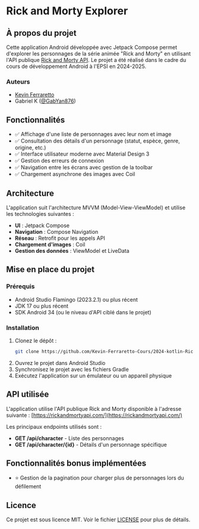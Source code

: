 # Rick and Morty Explorer

## À propos du projet

Cette application Android développée avec Jetpack Compose permet d'explorer les personnages de la série animée "Rick and Morty" en utilisant l'API publique [Rick and Morty API](https://rickandmortyapi.com/). Le projet a été réalisé dans le cadre du cours de développement Android à l'EPSI en 2024-2025.

### Auteurs
- [Kevin Ferraretto](https://kevin-ferraretto.fr/)
- Gabriel K ([@GabYan876](https://kevin-ferraretto.fr/))

## Fonctionnalités

- ✅ Affichage d'une liste de personnages avec leur nom et image
- ✅ Consultation des détails d'un personnage (statut, espèce, genre, origine, etc.)
- ✅ Interface utilisateur moderne avec Material Design 3
- ✅ Gestion des erreurs de connexion
- ✅ Navigation entre les écrans avec gestion de la toolbar
- ✅ Chargement asynchrone des images avec Coil

## Architecture

L'application suit l'architecture MVVM (Model-View-ViewModel) et utilise les technologies suivantes :

- **UI** : Jetpack Compose
- **Navigation** : Compose Navigation
- **Réseau** : Retrofit pour les appels API
- **Chargement d'images** : Coil
- **Gestion des données** : ViewModel et LiveData

## Mise en place du projet

### Prérequis
- Android Studio Flamingo (2023.2.1) ou plus récent
- JDK 17 ou plus récent
- SDK Android 34 (ou le niveau d'API ciblé dans le projet)

### Installation
1. Clonez le dépôt :
   ```bash
   git clone https://github.com/Kevin-Ferraretto-Cours/2024-kotlin-RickAndMorty.git
   ```
2. Ouvrez le projet dans Android Studio
3. Synchronisez le projet avec les fichiers Gradle
4. Exécutez l'application sur un émulateur ou un appareil physique

## API utilisée

L'application utilise l'API publique Rick and Morty disponible à l'adresse suivante :
[https://rickandmortyapi.com/](https://rickandmortyapi.com/)

Les principaux endpoints utilisés sont :
- **GET /api/character** - Liste des personnages
- **GET /api/character/{id}** - Détails d'un personnage spécifique


## Fonctionnalités bonus implémentées

- ⭐ Gestion de la pagination pour charger plus de personnages lors du défilement

## Licence

Ce projet est sous licence MIT. Voir le fichier [LICENSE](LICENSE) pour plus de détails.
